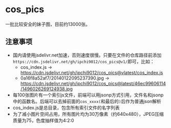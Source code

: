# cos_pics
一批比较安全的妹子图，目前约13000张。

## 注意事项
* 国内请使用jsdelivr.net加速，否则速度很慢。只要在文件的仓库路径前添加`https://cdn.jsdelivr.net/gh/ipchi9012/cos_pics@v1/`即可，比如：
  * cos_index.js -> https://cdn.jsdelivr.net/gh/ipchi9012/cos_pics@vlatest/cos_index.js
  * 0a16f8a52af7/20140122095237390.jpg -> https://cdn.jsdelivr.net/gh/ipchi9012/cos_pics@latest/46ec99606114/1496026269124938.jpg
* 每100张图片有一个索引js文件，前端可以用jsonp方式引用，文件名和jsonp中的函数名。后端可以去掉前面的`cos_xxxx(`和最后的`)`后作为普通json解析
* cos_index.js是总目录，包含所有索引文件的名字列表
* 为了减小图片空间占用，所有图片均为30万像素（约640x480），JPEG压缩质量为75，色度抽样值为4:2:0
